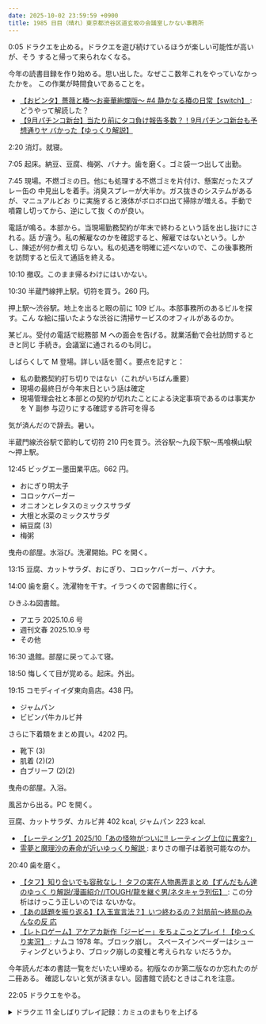 ```yaml
---
date: 2025-10-02 23:59:59 +0900
title: 1985 日目（晴れ）東京都渋谷区道玄坂の会議室しかない事務所
---
```


0:05 ドラクエを止める。ドラクエを遊び続けているほうが楽しい可能性が高いが、そう
すると帰って来られなくなる。

今年の読書目録を作り始める。思い出した。なぜここ数年これをやっていなかったかを。
この作業が時間食いであることを。

* [【おビンタ】薔薇と椿～お豪華絢爛版～ #4 静かなる椿の日常【switch】
  ](https://www.youtube.com/watch?v=y_E2FlkTWAE): どうやって解読した？
* [【9月パチンコ新台】当たり前にタコ負け報告多数？！9月パチンコ新台も予想通りヤ
  バかった【ゆっくり解説】](https://www.youtube.com/watch?v=4OMBgCGZMgY)

2:20 消灯。就寝。

7:05 起床。納豆、豆腐、梅粥、バナナ。歯を磨く。ゴミ袋一つ出して出勤。

7:45 現場。不燃ゴミの日。他にも処理する不燃ゴミを片付け、懸案だったスプレー缶の
中見出しを着手。消臭スプレーが大半か。ガス抜きのシステムがあるが、マニュアルどお
りに実施すると液体がボロボロ出て掃除が増える。手動で噴霧し切ってから、逆にして抜
くのが良い。

電話が鳴る。本部から。当現場勤務契約が年末で終わるという話を出し抜けにされる。話
が違う。私の解雇なのかを確認すると、解雇ではないという。しかし、陳述が何か煮え切
らない。私の処遇を明確に述べないので、この後事務所を訪問すると伝えて通話を終える。

10:10 撤収。このまま帰るわけにはいかない。

10:30 半蔵門線押上駅。切符を買う。260 円。

押上駅～渋谷駅。地上を出ると眼の前に 109 ビル。本部事務所のあるビルを探す。こん
な絵に描いたような渋谷に清掃サービスのオフィルがあるのか。

某ビル。受付の電話で総務部 M への面会を告げる。就業活動で会社訪問するときと同じ
手続き。会議室に通されるのも同じ。

しばらくして M 登場。詳しい話を聞く。要点を記すと：

* 私の勤務契約打ち切りではない（これがいちばん重要）
* 現場の最終日が今年末日という話は確定
* 現場管理会社と本部との契約が切れたことによる決定事項であるのは事実かを Y 副参
  与辺りにする確認する許可を得る

気が済んだので辞去。暑い。

半蔵門線渋谷駅で節約して切符 210 円を買う。渋谷駅～九段下駅～馬喰横山駅～押上駅。

12:45 ビッグエー墨田業平店。662 円。

* おにぎり明太子
* コロッケバーガー
* オニオンとレタスのミックスサラダ
* 大根と水菜のミックスサラダ
* 絹豆腐 (3)
* 梅粥

曳舟の部屋。水浴び。洗濯開始。PC を開く。

13:15 豆腐、カットサラダ、おにぎり、コロッケバーガー、バナナ。

14:00 歯を磨く。洗濯物を干す。イラつくので図書館に行く。

ひきふね図書館。

* アエラ 2025.10.6 号
* 週刊文春 2025.10.9 号
* その他

16:30 退館。部屋に戻ってふて寝。

18:50 悔しくて目が覚める。起床。外出。

19:15 コモディイイダ東向島店。438 円。

* ジャムパン
* ビビンパ牛カルビ丼

さらに下着類をまとめ買い。4202 円。

* 靴下 (3)
* 肌着 (2)(2)
* 白ブリーフ (2)(2)

曳舟の部屋。入浴。

風呂から出る。PC を開く。

豆腐、カットサラダ、カルビ丼 402 kcal, ジャムパン 223 kcal.

* [【レーティング】2025/10「あの怪物がついに!! レーティング上位に異変?」
  ](https://www.youtube.com/watch?v=iW-clrYDlG8)
* [霊夢と魔理沙の寿命が近いゆっくり解説
  ](https://www.youtube.com/watch?v=pFka2MoauHU): まりさの帽子は着脱可能なのか。

20:40 歯を磨く。

* [【タフ】知り合いでも容赦なし！ タフの実在人物愚弄まとめ【ずんだもん達のゆっく
  り解説/漫画紹介//TOUGH/龍を継ぐ男/ネタキャラ列伝】
  ](https://www.youtube.com/watch?v=PHFY6wj3CGc): この分析はけっこう正しいのでは
  ないかな。
* [【あの話題を振り返る】【入玉宣言法？】いつ終わるの？対局前～終局のみんなの反
  応](https://www.youtube.com/watch?v=pO83bx5aUx8)
* [【レトロゲーム】アケアカ新作「ジービー」をちょこっとプレイ！【ゆっくり実況】
  ](https://www.youtube.com/watch?v=u6KsU_OUcmw): ナムコ 1978 年。ブロック崩し。
  スペースインベーダーはシューティングというより、ブロック崩しの変種と考えられな
  いだろうか。

今年読んだ本の書誌一覧をだいたい埋める。初版なのか第二版なのか忘れたのが二冊ある。
確認しないと気が済まない。図書館で読むときはこれを注意。

22:05 ドラクエをやる。

<details><summary>ドラクエ 11 全しばりプレイ記録：カミュのまもりを上げる</summary>
<p>始祖の森でフォレストマスターを乱獲し、まもりのたねを巻き上げる。カミュのみのまもりを 222 から 370 に上げる。</p>

<p>マルティナにレディーファーストを発動するのはカミュがゾーンに入った後でいい。</p>

<p>フォレストマスター二頭が出てくる戦闘を狙って引き当てる方法がある気がする。
周囲に他の魔物が見えない状態でフォレストマスターとぶつかるとそうなるかも？</p>
</details>
